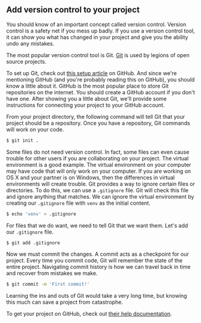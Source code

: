 ## Add version control to your project

You should know of an important concept called version control.
Version control is a safety net if you mess up badly.
If you use a version control tool,
it can show you what has changed
in your project
and give you the ability undo any mistakes.

The most popular version control tool is Git.
[Git](https://git-scm.com/)
is used by legions of open source projects.

To set up Git,
check out
[this setup article](https://help.github.com/articles/set-up-git/)
on GitHub.
And since we're mentioning GitHub
(and you're probably reading this on GitHub),
you should know a little about it.
GitHub is the most popular place to store Git repositories
on the internet.
You should create a GitHub account
if you don't have one.
After showing you a little about Git,
we'll provide some instructions
for connecting your project to your GitHub account.

From your project directory,
the following command will tell Git
that your project should be a repository.
Once you have a repository,
Git commands will work on your code.

```bash
$ git init .
```

Some files do not need version control.
In fact,
some files can even cause trouble
for other users
if you are collaborating
on your project.
The virtual environment is a good example.
The virtual environment on your computer
may have code that will only work
on your computer.
If you are working on OS X
and your partner is on Windows,
then the differences
in virtual environments
will create trouble.
Git provides a way to ignore certain files or directories.
To do this,
we can use a `.gitignore` file.
Git will check this file
and ignore anything that matches.
We can ignore the virtual environment
by creating our `.gitignore` file
with `venv` as the initial content.

```bash
$ echo 'venv' > .gitignore
```

For files that we do want,
we need to tell Git that we want them.
Let's add our `.gitignore` file.

```bash
$ git add .gitignore
```

Now we must commit the changes.
A commit acts as a checkpoint
for our project.
Every time you commit code,
Git will remember the state
of the entire project.
Navigating commit history
is how we can travel back in time
and recover from mistakes we make.

```bash
$ git commit -m 'First commit!'
```

Learning the ins and outs of Git
would take a very long time,
but knowing this much can save a project
from catastrophe.

To get your project on GitHub,
check out
[their help documentation](https://help.github.com/articles/adding-an-existing-project-to-github-using-the-command-line/).
